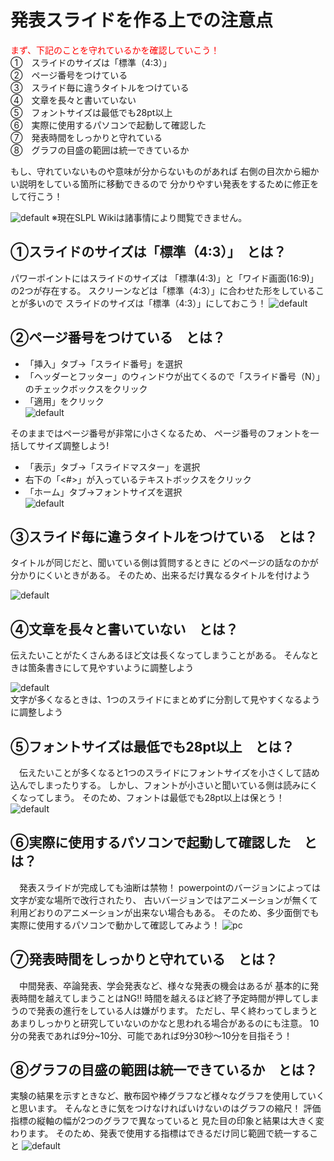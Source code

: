 # 発表スライドを作る上での注意点
<span style="color: red; ">まず、下記のことを守れているかを確認していこう！</span>  
①　スライドのサイズは「標準（4:3）」  
②　ページ番号をつけている  
③　スライド毎に違うタイトルをつけている  
④　文章を長々と書いていない  
⑤　フォントサイズは最低でも28pt以上  
⑥　実際に使用するパソコンで起動して確認した  
⑦　発表時間をしっかりと守れている  
⑧　グラフの目盛の範囲は統一できているか

もし、守れていないものや意味が分からないものがあれば
右側の目次から細かい説明をしている箇所に移動できるので
分かりやすい発表をするために修正をして行こう！

![default](https://user-images.githubusercontent.com/32291288/43301567-0214fab8-91a1-11e8-96ee-5de47aabd4d3.jpg)
※現在SLPL Wikiは諸事情により閲覧できません。

## ①スライドのサイズは「標準（4:3）」　とは？
パワーポイントにはスライドのサイズは
「標準(4:3)」と「ワイド画面(16:9)」の2つが存在する。
スクリーンなどは「標準（4:3）」に合わせた形をしていることが多いので
スライドのサイズは「標準（4:3）」にしておこう！
![default](https://user-images.githubusercontent.com/32291288/43187902-c1a913d4-902d-11e8-8263-31475e7a5b15.jpg)

## ②ページ番号をつけている　とは？
- 「挿入」タブ->「スライド番号」を選択  
- 「ヘッダーとフッター」のウィンドウが出てくるので「スライド番号（N）」のチェックボックスをクリック  
- 「適用」をクリック  
![default](https://user-images.githubusercontent.com/32291288/43187941-dbde922e-902d-11e8-80ec-a36a7869b195.png)

そのままではページ番号が非常に小さくなるため、
ページ番号のフォントを一括してサイズ調整しよう!

- 「表示」タブ->「スライドマスター」を選択  
- 右下の「<#>」が入っているテキストボックスをクリック  
- 「ホーム」タブ->フォントサイズを選択  
![default](https://user-images.githubusercontent.com/32291288/43189389-6e1418dc-9031-11e8-8f2c-9198cf1287df.jpg)
  
## ③スライド毎に違うタイトルをつけている　とは？
タイトルが同じだと、聞いている側は質問するときに
どのページの話なのかが分かりにくいときがある。
そのため、出来るだけ異なるタイトルを付けよう

![default](https://user-images.githubusercontent.com/32291288/43189227-0aaaad10-9031-11e8-893e-50f1aece85f5.jpg)
  
## ④文章を長々と書いていない　とは？
伝えたいことがたくさんあるほど文は長くなってしまうことがある。
そんなときは箇条書きにして見やすいように調整しよう
  
![default](https://user-images.githubusercontent.com/32291288/43190087-25d1fcae-9033-11e8-94bb-9a2260750fc3.jpg)   
 文字が多くなるときは、1つのスライドにまとめずに分割して見やすくなるように調整しよう
 
## ⑤フォントサイズは最低でも28pt以上　とは？
　伝えたいことが多くなると1つのスライドにフォントサイズを小さくして詰め込んでしまったりする。
 しかし、フォントが小さいと聞いている側は読みにくくなってしまう。
 そのため、フォントは最低でも28pt以上は保とう！
 ![default](https://user-images.githubusercontent.com/32291288/43190526-32175418-9034-11e8-835d-f0fc1b1faf18.jpg)
  
## ⑥実際に使用するパソコンで起動して確認した　とは？
 　発表スライドが完成しても油断は禁物！
 powerpointのバージョンによっては文字が変な場所で改行されたり、
古いバージョンではアニメーションが無くて利用どおりのアニメーションが出来ない場合もある。
そのため、多少面倒でも実際に使用するパソコンで動かして確認してみよう！
![pc](https://user-images.githubusercontent.com/32291288/43191294-da26d470-9035-11e8-92ae-a7d740d53654.jpg)
  
## ⑦発表時間をしっかりと守れている　とは？
　中間発表、卒論発表、学会発表など、様々な発表の機会はあるが
基本的に発表時間を越えてしまうことはNG!!
時間を越えるほど終了予定時間が押してしまうので発表の進行をしている人は嫌がります。
ただし、早く終わってしまうとあまりしっかりと研究していないのかなと思われる場合があるのにも注意。
10分の発表であれば9分~10分、可能であれば9分30秒～10分を目指そう！
  
## ⑧グラフの目盛の範囲は統一できているか　とは？
実験の結果を示すときなど、散布図や棒グラフなど様々なグラフを使用していくと思います。
そんなときに気をつけなければいけないのはグラフの縮尺！
評価指標の縦軸の幅が2つのグラフで異なっていると
見た目の印象と結果は大きく変わります。
そのため、発表で使用する指標はできるだけ同じ範囲で統一すること
![default](https://user-images.githubusercontent.com/32291288/43302017-36639386-91a3-11e8-951e-401981d551d0.jpg)
  
